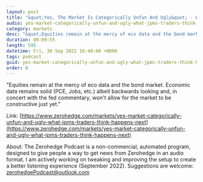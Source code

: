 ```yaml
---
layout: post
title: "&quot;Yes, The Market Is Categorically Unfun And Ugly&quot; - What JPMorgan's Traders Think Happens Next"
audio: yes-market-categorically-unfun-and-ugly-what-jpms-traders-think-happens-next-0
category: markets
desc: "&quot;Equities remain at the mercy of eco data and the bond market. Economic data remains solid (PCE, Jobs, etc.) albeit backwards looking and, in concert with the fed commentary, won't allow for the market to be constructive just yet.&quot;"
duration: 00:09:55
length: 595
datetime: Fri, 30 Sep 2022 16:40:00 +0000
tags: podcast
guid: yes-market-categorically-unfun-and-ugly-what-jpms-traders-think-happens-next-0
order: 0
---
```

&quot;Equities remain at the mercy of eco data and the bond market. Economic data remains solid (PCE, Jobs, etc.) albeit backwards looking and, in concert with the fed commentary, won't allow for the market to be constructive just yet.&quot;

Link: [https://www.zerohedge.com/markets/yes-market-categorically-unfun-and-ugly-what-jpms-traders-think-happens-next](https://www.zerohedge.com/markets/yes-market-categorically-unfun-and-ugly-what-jpms-traders-think-happens-next)

About: The Zerohedge Podcast is a non-commercial, automated program, designed to give people a way to get news from Zerohedge in an audio format.  I am actively working on tweaking and improving the setup to create a better listening experience (September 2022).  Suggestions are welcome: [zerohedgePodcast@outlook.com](mailto:zerohedgePodcast@outlook.com)